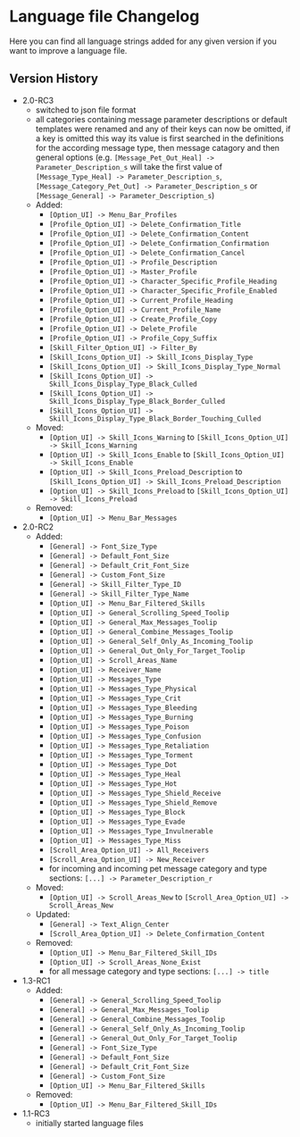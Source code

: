# Language file Changelog

Here you can find all language strings added for any given version if you want to improve a language file.

## Version History

* 2.0-RC3
	* switched to json file format
	* all categories containing message parameter descriptions or default templates were renamed and any of their keys can now be omitted, if a key is omitted this way its value is first searched in the definitions for the according message type, then message catagory and then general options (e.g. `[Message_Pet_Out_Heal] -> Parameter_Description_s` will take the first value of `[Message_Type_Heal] -> Parameter_Description_s`, `[Message_Category_Pet_Out] -> Parameter_Description_s` or `[Message_General] -> Parameter_Description_s`)
	* Added:
		* `[Option_UI] -> Menu_Bar_Profiles`
		* `[Profile_Option_UI] -> Delete_Confirmation_Title`
		* `[Profile_Option_UI] -> Delete_Confirmation_Content`
		* `[Profile_Option_UI] -> Delete_Confirmation_Confirmation`
		* `[Profile_Option_UI] -> Delete_Confirmation_Cancel`
		* `[Profile_Option_UI] -> Profile_Description`
		* `[Profile_Option_UI] -> Master_Profile`
		* `[Profile_Option_UI] -> Character_Specific_Profile_Heading`
		* `[Profile_Option_UI] -> Character_Specific_Profile_Enabled`
		* `[Profile_Option_UI] -> Current_Profile_Heading`
		* `[Profile_Option_UI] -> Current_Profile_Name`
		* `[Profile_Option_UI] -> Create_Profile_Copy`
		* `[Profile_Option_UI] -> Delete_Profile`
		* `[Profile_Option_UI] -> Profile_Copy_Suffix`
		* `[Skill_Filter_Option_UI] -> Filter_By`
		* `[Skill_Icons_Option_UI] -> Skill_Icons_Display_Type`
		* `[Skill_Icons_Option_UI] -> Skill_Icons_Display_Type_Normal`
		* `[Skill_Icons_Option_UI] -> Skill_Icons_Display_Type_Black_Culled`
		* `[Skill_Icons_Option_UI] -> Skill_Icons_Display_Type_Black_Border_Culled`
		* `[Skill_Icons_Option_UI] -> Skill_Icons_Display_Type_Black_Border_Touching_Culled`
	* Moved:
		* `[Option_UI] -> Skill_Icons_Warning` to `[Skill_Icons_Option_UI] -> Skill_Icons_Warning`
		* `[Option_UI] -> Skill_Icons_Enable` to `[Skill_Icons_Option_UI] -> Skill_Icons_Enable`
		* `[Option_UI] -> Skill_Icons_Preload_Description` to `[Skill_Icons_Option_UI] -> Skill_Icons_Preload_Description`
		* `[Option_UI] -> Skill_Icons_Preload` to `[Skill_Icons_Option_UI] -> Skill_Icons_Preload`
	* Removed:
		* `[Option_UI] -> Menu_Bar_Messages`
* 2.0-RC2
	* Added:
		* `[General] -> Font_Size_Type`
		* `[General] -> Default_Font_Size`
		* `[General] -> Default_Crit_Font_Size`
		* `[General] -> Custom_Font_Size`
		* `[General] -> Skill_Filter_Type_ID`
		* `[General] -> Skill_Filter_Type_Name`
		* `[Option_UI] -> Menu_Bar_Filtered_Skills`
		* `[Option_UI] -> General_Scrolling_Speed_Toolip`
		* `[Option_UI] -> General_Max_Messages_Toolip`
		* `[Option_UI] -> General_Combine_Messages_Toolip`
		* `[Option_UI] -> General_Self_Only_As_Incoming_Toolip`
		* `[Option_UI] -> General_Out_Only_For_Target_Toolip`
		* `[Option_UI] -> Scroll_Areas_Name`
		* `[Option_UI] -> Receiver_Name`
		* `[Option_UI] -> Messages_Type`
		* `[Option_UI] -> Messages_Type_Physical`
		* `[Option_UI] -> Messages_Type_Crit`
		* `[Option_UI] -> Messages_Type_Bleeding`
		* `[Option_UI] -> Messages_Type_Burning`
		* `[Option_UI] -> Messages_Type_Poison`
		* `[Option_UI] -> Messages_Type_Confusion`
		* `[Option_UI] -> Messages_Type_Retaliation`
		* `[Option_UI] -> Messages_Type_Torment`
		* `[Option_UI] -> Messages_Type_Dot`
		* `[Option_UI] -> Messages_Type_Heal`
		* `[Option_UI] -> Messages_Type_Hot`
		* `[Option_UI] -> Messages_Type_Shield_Receive`
		* `[Option_UI] -> Messages_Type_Shield_Remove`
		* `[Option_UI] -> Messages_Type_Block`
		* `[Option_UI] -> Messages_Type_Evade`
		* `[Option_UI] -> Messages_Type_Invulnerable`
		* `[Option_UI] -> Messages_Type_Miss`
		* `[Scroll_Area_Option_UI] -> All_Receivers`
		* `[Scroll_Area_Option_UI] -> New_Receiver`
		* for incoming and incoming pet message category and type sections: `[...] -> Parameter_Description_r`
	* Moved:
		* `[Option_UI] -> Scroll_Areas_New` to `[Scroll_Area_Option_UI] -> Scroll_Areas_New`
	* Updated:
		* `[General] -> Text_Align_Center`
		* `[Scroll_Area_Option_UI] -> Delete_Confirmation_Content`
	* Removed:
		* `[Option_UI] -> Menu_Bar_Filtered_Skill_IDs`
		* `[Option_UI] -> Scroll_Areas_None_Exist`
		* for all message category and type sections: `[...] -> title`
* 1.3-RC1
	* Added:
		* `[General] -> General_Scrolling_Speed_Toolip`
		* `[General] -> General_Max_Messages_Toolip`
		* `[General] -> General_Combine_Messages_Toolip`
		* `[General] -> General_Self_Only_As_Incoming_Toolip`
		* `[General] -> General_Out_Only_For_Target_Toolip`
		* `[General] -> Font_Size_Type`
		* `[General] -> Default_Font_Size`
		* `[General] -> Default_Crit_Font_Size`
		* `[General] -> Custom_Font_Size`
		* `[Option_UI] -> Menu_Bar_Filtered_Skills`
	* Removed:
		* `[Option_UI] -> Menu_Bar_Filtered_Skill_IDs`
* 1.1-RC3
	* initially started language files
